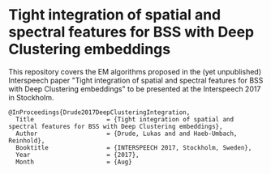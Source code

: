 # Tight integration of spatial and spectral features for BSS with Deep Clustering embeddings

This repository covers the EM algorithms proposed in the (yet unpublished) Interspeech paper "Tight integration of spatial and spectral features for BSS with Deep Clustering embeddings" to be presented at the Interspeech 2017 in Stockholm.

```
@InProceedings{Drude2017DeepClusteringIntegration,
  Title                    = {Tight integration of spatial and spectral features for BSS with Deep Clustering embeddings},
  Author                   = {Drude, Lukas and and Haeb-Umbach, Reinhold},
  Booktitle                = {INTERSPEECH 2017, Stockholm, Sweden},
  Year                     = {2017},
  Month                    = {Aug}
```
